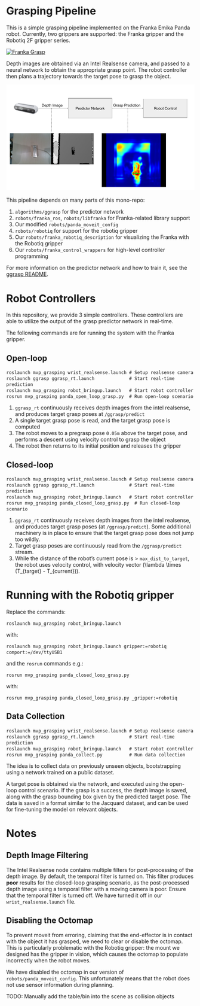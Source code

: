 # Grasping Pipeline

This is a simple grasping pipeline implemented on the Franka Emika Panda robot.
Currently, two grippers are supported: the Franka gripper and the Robotiq 2F
gripper series.

[![Franka Grasp](https://j.gifs.com/L7op6r.gif)](https://www.youtube.com/watch?v=5qAasB84R9E)

Depth images are obtained via an Intel Realsense camera, and passed to a neural
network to obtain the appropriate grasp point. The robot controller then plans a
trajectory towards the target pose to grasp the object.

![Grasp Pipeline](media/grasp_pipeline.png)

This pipeline depends on many parts of this mono-repo:

1. `algorithms/ggrasp` for the predictor network
2. `robots/franka_ros`, `robots/libfranka` for Franka-related library support
3. Our modified `robots/panda_moveit_config`
4. `robots/robotiq` for support for the robotiq gripper
5. Our `robots/franka_robotiq_description` for visualizing the Franka with the Robotiq gripper
6. Our `robots/franka_control_wrappers` for high-level controller programming

For more information on the predictor network and how to train it, see the
[ggrasp README](../../algorithms/ggrasp/README.md).

# Robot Controllers

In this repository, we provide 3 simple controllers. These controllers are able
to utilize the output of the grasp predictor network in real-time.

The following commands are for running the system with the Franka gripper.

## Open-loop

    roslaunch mvp_grasping wrist_realsense.launch # Setup realsense camera
    roslaunch ggrasp ggrasp_rt.launch             # Start real-time prediction
    roslaunch mvp_grasping robot_bringup.launch   # Start robot controller
    rosrun mvp_grasping panda_open_loop_grasp.py  # Run open-loop scenario

1.  `ggrasp_rt` continuously receives depth images from the intel realsense, and
    produces target grasp poses at `/ggrasp/predict`
2.  A single target grasp pose is read, and the target grasp pose is computed
3.  The robot moves to a pregrasp pose `0.05m` above the target pose, and
    performs a descent using velocity control to grasp the object
4.  The robot then returns to its initial position and releases the gripper

## Closed-loop

    roslaunch mvp_grasping wrist_realsense.launch # Setup realsense camera
    roslaunch ggrasp ggrasp_rt.launch             # Start real-time prediction
    roslaunch mvp_grasping robot_bringup.launch   # Start robot controller
    rosrun mvp_grasping panda_closed_loop_grasp.py  # Run closed-loop scenario

1.  `ggrasp_rt` continuously receives depth images from the intel realsense, and
    produces target grasp poses (at `/ggrasp/predict`). Some additional machinery
    is in place to ensure that the target grasp pose does not jump too wildly.
2.  Target grasp poses are continuously read from the `/ggrasp/predict` stream.
3.  While the distance of the robot&rsquo;s current pose is > `max_dist_to_target`, the
    robot uses velocity control, with velocity vector \(\lambda \times
       (T_{target} - T_{current})\).


# Running with the Robotiq gripper

Replace the commands:

    roslaunch mvp_grasping robot_bringup.launch

with:

    roslaunch mvp_grasping robot_bringup.launch gripper:=robotiq comport:=/dev/ttyUSB1

and the `rosrun` commands e.g.:

    rosrun mvp_grasping panda_closed_loop_grasp.py

with:

    rosrun mvp_grasping panda_closed_loop_grasp.py _gripper:=robotiq

## Data Collection

    roslaunch mvp_grasping wrist_realsense.launch # Setup realsense camera
    roslaunch ggrasp ggrasp_rt.launch             # Start real-time prediction
    roslaunch mvp_grasping robot_bringup.launch   # Start robot controller
    rosrun mvp_grasping panda_collect.py          # Run data collection

The idea is to collect data on previously unseen objects, bootstrapping using a
network trained on a public dataset.

A target pose is obtained via the network, and executed using the open-loop
control scenario. If the grasp is a success, the depth image is saved, along
with the grasp bounding box given by the predicted target pose. The data is
saved in a format similar to the Jacquard dataset, and can be used for
fine-tuning the model on relevant objects.

# Notes

## Depth Image Filtering

The Intel Realsense node contains multiple filters for post-processing of the
depth image. By default, the temporal filter is turned on. This filter produces
**poor** results for the closed-loop grasping scenario, as the post-processed
depth image using a temporal filter with a moving camera is poor. Ensure that
the temporal filter is turned off. We have turned it off in our
`wrist_realsense.launch` file.

## Disabling the Octomap

To prevent moveit from erroring, claiming that the end-effector is in contact
with the object it has grasped, we need to clear or disable the octomap. This is
particularly problematic with the Robotiq gripper: the mount we designed has the
gripper in vision, which causes the octomap to populate incorrectly when the robot
moves.

We have disabled the octomap in our version of `robots/panda_moveit_config`.
This unfortunately means that the robot does not use sensor information during
planning.

TODO: Manually add the table/bin into the scene as collision objects 
